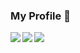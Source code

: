 ### My Profile 🐲

<a href="https://github.com/anuraghazra/github-readme-stats">
  <img align="left" src="https://github-readme-stats.vercel.app/api?username=rruryu&count_private=true&show_icons=true" />
</a>
<a href="https://github.com/anuraghazra/github-readme-stats">
    <img align="left" src="https://github-readme-stats.vercel.app/api/top-langs/?username=rruryu&hide=ASP,shaderlab,tex&langs_count=9" />
</a><a href="https://github.com/anuraghazra/github-readme-stats"><img align="left" src="https://github-readme-stats.vercel.app/api?username=rruryu&count_private=true&show_icons=true" /></a>
